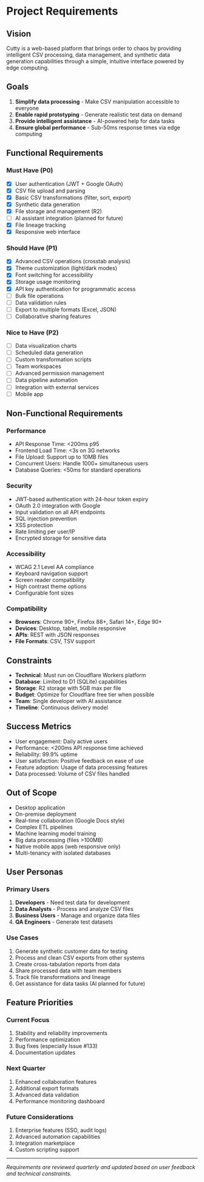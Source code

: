 # Project Requirements

## Vision
Cutty is a web-based platform that brings order to chaos by providing intelligent CSV processing, data management, and synthetic data generation capabilities through a simple, intuitive interface powered by edge computing.

## Goals
1. **Simplify data processing** - Make CSV manipulation accessible to everyone
2. **Enable rapid prototyping** - Generate realistic test data on demand
3. **Provide intelligent assistance** - AI-powered help for data tasks
4. **Ensure global performance** - Sub-50ms response times via edge computing

## Functional Requirements

### Must Have (P0)
- [x] User authentication (JWT + Google OAuth)
- [x] CSV file upload and parsing
- [x] Basic CSV transformations (filter, sort, export)
- [x] Synthetic data generation
- [x] File storage and management (R2)
- [ ] AI assistant integration (planned for future)
- [x] File lineage tracking
- [x] Responsive web interface

### Should Have (P1)
- [x] Advanced CSV operations (crosstab analysis)
- [x] Theme customization (light/dark modes)
- [x] Font switching for accessibility
- [x] Storage usage monitoring
- [x] API key authentication for programmatic access
- [ ] Bulk file operations
- [ ] Data validation rules
- [ ] Export to multiple formats (Excel, JSON)
- [ ] Collaborative sharing features

### Nice to Have (P2)
- [ ] Data visualization charts
- [ ] Scheduled data generation
- [ ] Custom transformation scripts
- [ ] Team workspaces
- [ ] Advanced permission management
- [ ] Data pipeline automation
- [ ] Integration with external services
- [ ] Mobile app

## Non-Functional Requirements

### Performance
- API Response Time: <200ms p95
- Frontend Load Time: <3s on 3G networks
- File Upload: Support up to 10MB files
- Concurrent Users: Handle 1000+ simultaneous users
- Database Queries: <50ms for standard operations

### Security
- JWT-based authentication with 24-hour token expiry
- OAuth 2.0 integration with Google
- Input validation on all API endpoints
- SQL injection prevention
- XSS protection
- Rate limiting per user/IP
- Encrypted storage for sensitive data

### Accessibility
- WCAG 2.1 Level AA compliance
- Keyboard navigation support
- Screen reader compatibility
- High contrast theme options
- Configurable font sizes

### Compatibility
- **Browsers**: Chrome 90+, Firefox 88+, Safari 14+, Edge 90+
- **Devices**: Desktop, tablet, mobile responsive
- **APIs**: REST with JSON responses
- **File Formats**: CSV, TSV support

## Constraints
- **Technical**: Must run on Cloudflare Workers platform
- **Database**: Limited to D1 (SQLite) capabilities
- **Storage**: R2 storage with 5GB max per file
- **Budget**: Optimize for Cloudflare free tier when possible
- **Team**: Single developer with AI assistance
- **Timeline**: Continuous delivery model

## Success Metrics
- User engagement: Daily active users
- Performance: <200ms API response time achieved
- Reliability: 99.9% uptime
- User satisfaction: Positive feedback on ease of use
- Feature adoption: Usage of data processing features
- Data processed: Volume of CSV files handled

## Out of Scope
- Desktop application
- On-premise deployment
- Real-time collaboration (Google Docs style)
- Complex ETL pipelines
- Machine learning model training
- Big data processing (files >100MB)
- Native mobile apps (web responsive only)
- Multi-tenancy with isolated databases

## User Personas

### Primary Users
1. **Developers** - Need test data for development
2. **Data Analysts** - Process and analyze CSV files
3. **Business Users** - Manage and organize data files
4. **QA Engineers** - Generate test datasets

### Use Cases
1. Generate synthetic customer data for testing
2. Process and clean CSV exports from other systems
3. Create cross-tabulation reports from data
4. Share processed data with team members
5. Track file transformations and lineage
6. Get assistance for data tasks (AI planned for future)

## Feature Priorities

### Current Focus
1. Stability and reliability improvements
2. Performance optimization
3. Bug fixes (especially Issue #133)
4. Documentation updates

### Next Quarter
1. Enhanced collaboration features
2. Additional export formats
3. Advanced data validation
4. Performance monitoring dashboard

### Future Considerations
1. Enterprise features (SSO, audit logs)
2. Advanced automation capabilities
3. Integration marketplace
4. Custom scripting support

---

*Requirements are reviewed quarterly and updated based on user feedback and technical constraints.*